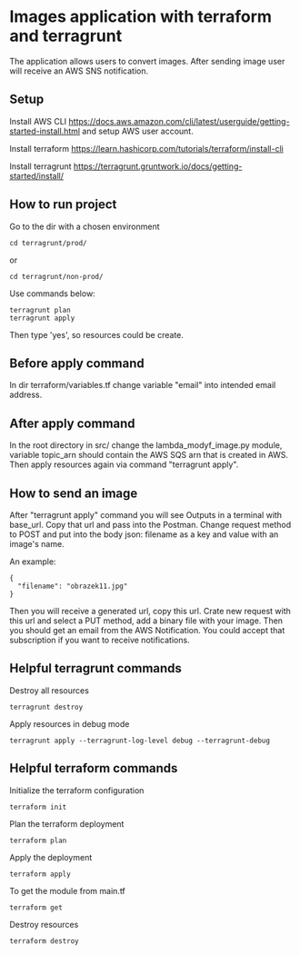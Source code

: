# Images application with terraform and terragrunt

The application allows users to convert images. After sending image user will receive an AWS SNS notification.

## Setup
Install AWS CLI
https://docs.aws.amazon.com/cli/latest/userguide/getting-started-install.html
and setup AWS user account.

Install terraform
https://learn.hashicorp.com/tutorials/terraform/install-cli

Install terragrunt
https://terragrunt.gruntwork.io/docs/getting-started/install/

## How to run project

Go to the dir with a chosen environment
```
cd terragrunt/prod/
```
or
```
cd terragrunt/non-prod/
```

Use commands below:

```
terragrunt plan
terragrunt apply
```

Then type 'yes', so resources could be create.

## Before apply command

In dir terraform/variables.tf change variable "email" into intended email address.

## After apply command

In the root directory in src/ change the lambda_modyf_image.py module,
variable topic_arn should contain the AWS SQS arn that is created in AWS.
Then apply resources again via command "terragrunt apply".

## How to send an image

After "terragrunt apply" command you will see Outputs in a terminal with base_url.
Copy that url and pass into the Postman.
Change request method to POST and put into the body json: filename as a key and value with an image's name.

An example:
```
{
  "filename": "obrazek11.jpg"
}
```

Then you will receive a generated url, copy this url.
Crate new request with this url and select a PUT method, add a binary file with your image.
Then you should get an email from the AWS Notification.
You could accept that subscription if you want to receive notifications.

## Helpful terragrunt commands
Destroy all resources
```
terragrunt destroy
```

Apply resources in debug mode
```
terragrunt apply --terragrunt-log-level debug --terragrunt-debug
```


## Helpful terraform commands

Initialize the terraform configuration
```
terraform init
```

Plan the terraform deployment
```
terraform plan
```

Apply the deployment
```
terraform apply
```

To get the module from main.tf
```
terraform get
```

Destroy resources
```
terraform destroy
```